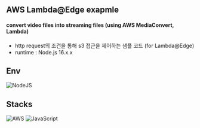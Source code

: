 ## AWS Lambda@Edge exapmle

#### convert video files into streaming files (using AWS MediaConvert, Lambda)
- http request의 조건을 통해 s3 접근을 제어하는 샘플 코드 (for Lambda@Edge)
- runtime : Node.js 16.x.x

## Env
![NodeJS](https://img.shields.io/badge/node.js-6DA55F?style=for-the-badge&logo=node.js&logoColor=white)

## Stacks
![AWS](https://img.shields.io/badge/AWS-%23FF9900.svg?style=for-the-badge&logo=amazon-aws&logoColor=white)
![JavaScript](https://img.shields.io/badge/javascript-%23323330.svg?style=for-the-badge&logo=javascript&logoColor=%23F7DF1E)


